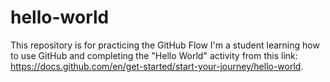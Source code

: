 # hello-world
This repository is for practicing the GitHub Flow
I'm a student learning how to use GitHub and completing the "Hello World" activity from this link: https://docs.github.com/en/get-started/start-your-journey/hello-world.

